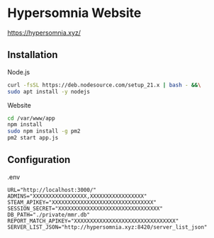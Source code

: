 # Hypersomnia Website
https://hypersomnia.xyz/

## Installation
Node.js
```bash
curl -fsSL https://deb.nodesource.com/setup_21.x | bash - &&\
sudo apt install -y nodejs
```

Website
```bash
cd /var/www/app
npm install
sudo npm install -g pm2
pm2 start app.js
```

## Configuration
.env
```env
URL="http://localhost:3000/"
ADMINS="XXXXXXXXXXXXXXXXX,XXXXXXXXXXXXXXXXX"
STEAM_APIKEY="XXXXXXXXXXXXXXXXXXXXXXXXXXXXXXXX"
SESSION_SECRET="XXXXXXXXXXXXXXXXXXXXXXXXXXXXXXXX"
DB_PATH="./private/mmr.db"
REPORT_MATCH_APIKEY="XXXXXXXXXXXXXXXXXXXXXXXXXXXXXXXX"
SERVER_LIST_JSON="http://hypersomnia.xyz:8420/server_list_json"
```
